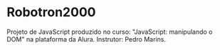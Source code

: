 # Robotron2000
Projeto de JavaScript produzido no curso: "JavaScript: manipulando o DOM" na plataforma da Alura. Instrutor: Pedro Marins.
